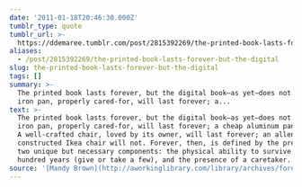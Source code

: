 ```yaml
---
date: '2011-01-18T20:46:30.000Z'
tumblr_type: quote
tumblr_url: >-
  https://ddemaree.tumblr.com/post/2815392269/the-printed-book-lasts-forever-but-the-digital
aliases:
  - /post/2815392269/the-printed-book-lasts-forever-but-the-digital
slug: the-printed-book-lasts-forever-but-the-digital
tags: []
summary: >-
  The printed book lasts forever, but the digital book—as yet—does not. A cast
  iron pan, properly cared-for, will last forever; a...
text: >-
  The printed book lasts forever, but the digital book—as yet—does not. A cast
  iron pan, properly cared-for, will last forever; a cheap aluminum pan may not.
  A well-crafted chair, loved by its owner, will last forever; an allen-wrench
  constructed Ikea chair will not. Forever, then, is defined by the presence of
  two unique but necessary components: the physical ability to survive one
  hundred years (give or take a few), and the presence of a caretaker.
source: '[Mandy Brown](http://aworkinglibrary.com/library/archives/forever/)'
---
```


